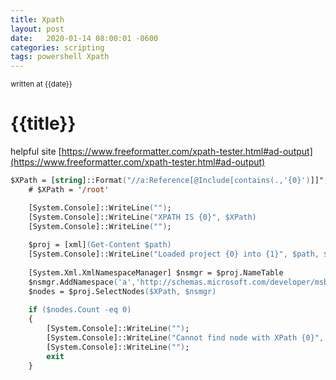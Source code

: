 ```yaml
---
title: Xpath
layout: post
date:   2020-01-14 08:00:01 -0600
categories: scripting
tags: powershell Xpath
---
```

<sup>written at {{date}} </sup>

# {{title}}  


helpful site [https://www.freeformatter.com/xpath-tester.html#ad-output](https://www.freeformatter.com/xpath-tester.html#ad-output)

```ps
$XPath = [string]::Format("//a:Reference[@Include[contains(.,'{0}')]]", $Reference)   
    # $XPath = '/root'

    [System.Console]::WriteLine("");
    [System.Console]::WriteLine("XPATH IS {0}", $XPath) 
    [System.Console]::WriteLine("");
    
    $proj = [xml](Get-Content $path)
    [System.Console]::WriteLine("Loaded project {0} into {1}", $path, $proj)
    
    [System.Xml.XmlNamespaceManager] $nsmgr = $proj.NameTable
    $nsmgr.AddNamespace('a','http://schemas.microsoft.com/developer/msbuild/2003')
    $nodes = $proj.SelectNodes($XPath, $nsmgr)
    
    if ($nodes.Count -eq 0)
    { 
        [System.Console]::WriteLine("");
        [System.Console]::WriteLine("Cannot find node with XPath {0}", $XPath) 
        [System.Console]::WriteLine("");
        exit
    }
```
